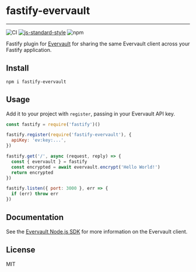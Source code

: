 # fastify-evervault
___

![CI](https://github.com/Briscoooe/fastify-evervault/actions/workflows/ci.yml/badge.svg)
[![js-standard-style](https://img.shields.io/badge/code%20style-standard-brightgreen.svg?style=flat)](https://standardjs.com/)
![npm](https://img.shields.io/npm/v/fastify-evervault)

Fastify plugin for [Evervault](https://evervault.com/) for sharing the same Evervault client across your Fastify application.

## Install
```
npm i fastify-evervault
```

## Usage
Add it to your project with `register`, passing in your Evervault API key.
```js
const fastify = require('fastify')()

fastify.register(require('fastify-evervault'), {
  apiKey: 'ev:key:...',
})

fastify.get('/', async (request, reply) => {
  const { evervault } = fastify
  const encrypted = await evervault.encrypt('Hello World!')
  return encrypted
})

fastify.listen({ port: 3000 }, err => {
  if (err) throw err
})
```

## Documentation
See the [Evervault Node.js SDK](https://docs.evervault.com/sdks/nodejs) for more information on the Evervault client.

## License
MIT
